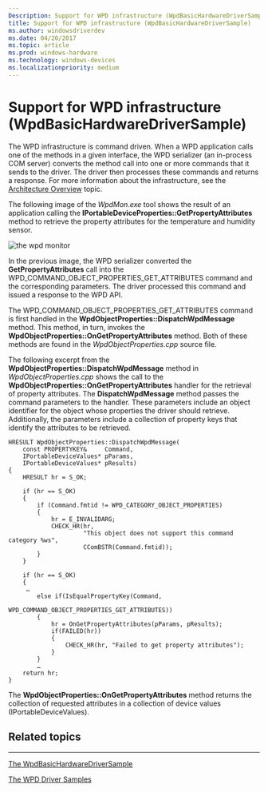 ```yaml
---
Description: Support for WPD infrastructure (WpdBasicHardwareDriverSample)
title: Support for WPD infrastructure (WpdBasicHardwareDriverSample)
ms.author: windowsdriverdev
ms.date: 04/20/2017
ms.topic: article
ms.prod: windows-hardware
ms.technology: windows-devices
ms.localizationpriority: medium
---
```


# Support for WPD infrastructure (WpdBasicHardwareDriverSample)


The WPD infrastructure is command driven. When a WPD application calls one of the methods in a given interface, the WPD serializer (an in-process COM server) converts the method call into one or more commands that it sends to the driver. The driver then processes these commands and returns a response. For more information about the infrastructure, see the [Architecture Overview](architecture-overview.md) topic.

The following image of the *WpdMon.exe* tool shows the result of an application calling the **IPortableDeviceProperties::GetPropertyAttributes** method to retrieve the property attributes for the temperature and humidity sensor.

![the wpd monitor ](images/wpdmon_get_attributes.png)

In the previous image, the WPD serializer converted the **GetPropertyAttributes** call into the WPD\_COMMAND\_OBJECT\_PROPERTIES\_GET\_ATTRIBUTES command and the corresponding parameters. The driver processed this command and issued a response to the WPD API.

The WPD\_COMMAND\_OBJECT\_PROPERTIES\_GET\_ATTRIBUTES command is first handled in the **WpdObjectProperties::DispatchWpdMessage** method. This method, in turn, invokes the **WpdObjectProperties::OnGetPropertyAttributes** method. Both of these methods are found in the *WpdObjectProperties.cpp* source file.

The following excerpt from the **WpdObjectProperties::DispatchWpdMessage** method in *WpdObjectProperties.cpp* shows the call to the **WpdObjectProperties::OnGetPropertyAttributes** handler for the retrieval of property attributes. The **DispatchWpdMessage** method passes the command parameters to the handler. These parameters include an object identifier for the object whose properties the driver should retrieve. Additionally, the parameters include a collection of property keys that identify the attributes to be retrieved.

```
HRESULT WpdObjectProperties::DispatchWpdMessage(
    const PROPERTYKEY&     Command,
    IPortableDeviceValues* pParams,
    IPortableDeviceValues* pResults)
{
    HRESULT hr = S_OK;

    if (hr == S_OK)
    {
        if (Command.fmtid != WPD_CATEGORY_OBJECT_PROPERTIES)
        {
            hr = E_INVALIDARG;
            CHECK_HR(hr, 
                     "This object does not support this command category %ws",
                     CComBSTR(Command.fmtid));
        }
    }

    if (hr == S_OK)
    {
     …
        else if(IsEqualPropertyKey(Command, 
                                   WPD_COMMAND_OBJECT_PROPERTIES_GET_ATTRIBUTES))
        {
            hr = OnGetPropertyAttributes(pParams, pResults);
            if(FAILED(hr))
            {
                CHECK_HR(hr, "Failed to get property attributes");
            }
        }
        …
    return hr;
}
```

The **WpdObjectProperties::OnGetPropertyAttributes** method returns the collection of requested attributes in a collection of device values (IPortableDeviceValues).

## <span id="related_topics"></span>Related topics


****
[The WpdBasicHardwareDriverSample](the-wpdbasichardwaredriver-sample.md)

[The WPD Driver Samples](the-wpd-driver-samples.md)

 

 





